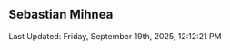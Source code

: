 <h2>Sebastian Mihnea</h2>

<!--RECENT_ACTIVITY:start-->
<!--RECENT_ACTIVITY:end-->
<!--RECENT_ACTIVITY:last_update-->
Last Updated: Friday, September 19th, 2025, 12:12:21 PM
<!--RECENT_ACTIVITY:last_update_end-->

<!---LOL-STATS-START-HERE--->
<!---LOL-STATS-END-HERE--->
